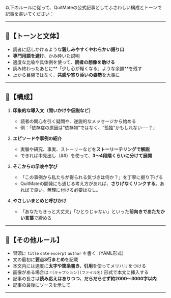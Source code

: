 以下のルールに従って、QuitMateの公式記事としてふさわしい構成とトーンで記事を書いてください：

---

## 🔶【トーンと文体】
- 読者に話しかけるような**親しみやすくやわらかい語り口**
- **専門用語を避け**、かみ砕いた説明
- 適度な比喩や具体例を使って、**読者の想像を助ける**
- 読み終わったあとに**「少し心が軽くなる」ような余韻**を残す
- 上から目線ではなく、**共感や寄り添いの姿勢**を大事に

---

## 🧱【構成】
1. **印象的な導入文（問いかけや仮説など）**
   - 読者の関心を引く疑問や、逆説的なメッセージから始める
   - 例：「依存症の原因は“依存物”ではなく、“孤独”かもしれない──？」

2. **エピソードや事例の紹介**
   - 実験や研究、事実、ストーリーなどを**ストーリーテリングで解説**
   - できれば中見出し（##）を使って、**3〜4段階くらいに分けて展開**

3. **そこからの示唆や学び**
   - 「この事例から私たちが得られる気づきは何か？」を丁寧に掘り下げる
   - QuitMateの開発にも通じる考え方があれば、**さりげなくリンクする**。あればで良い。無理に付ける必要はなし。

4. **やさしいまとめと呼びかけ**
   - 「あなたもきっと大丈夫」「ひとりじゃない」といった**前向きであたたかい言葉**で締める

---

## 📝【その他ルール】
- 冒頭に `title` `date` `excerpt` `author` を書く（YAML形式）
- 文の最初に**要点3行まとめ**を記載
- 本文内には適度に**太字や箇条書き、引用**を使ってメリハリをつける
- 画像がある場合は `![キャプション](ファイル名)` 形式で本文に挿入する
- 記事の長さは**読み応えはありつつ、だらだらせず約2000〜3000字以内**
- 記事の最後にソースを示して

---